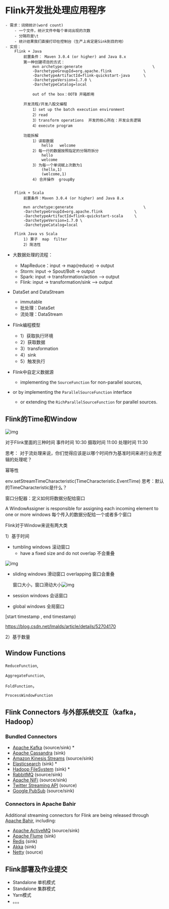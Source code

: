 # Flink开发批处理应用程序 #
	- 需求：词频统计(word count)
	    - 一个文件，统计文件中每个单词出现的次数
	    - 分隔符是\t
	    - 统计结果我们直接打印在控制台（生产上肯定是Sink到目的地）
	- 实现：   
		Flink + Java
			前置条件： Maven 3.0.4 (or higher) and Java 8.x
			第一种创建项目的方式：
				mvn archetype:generate                               \
				-DarchetypeGroupId=org.apache.flink              \
				-DarchetypeArtifactId=flink-quickstart-java      \
				-DarchetypeVersion=1.7.0 \
				-DarchetypeCatalog=local
	
				out of the box：OOTB 开箱即用
	
			开发流程/开发八股文编程
				1）set up the batch execution environment
				2）read
				3）transform operations  开发的核心所在：开发业务逻辑
				4）execute program
	
			功能拆解
				1）读取数据  
					hello	welcome
				2）每一行的数据按照指定的分隔符拆分
					hello
					welcome
				3）为每一个单词赋上次数为1
					(hello,1)
					(welcome,1)	
				4) 合并操作  groupBy	


		Flink + Scala
			前置条件：Maven 3.0.4 (or higher) and Java 8.x 
	
			mvn archetype:generate                               \
			-DarchetypeGroupId=org.apache.flink              \
			-DarchetypeArtifactId=flink-quickstart-scala     \
			-DarchetypeVersion=1.7.0 \
			-DarchetypeCatalog=local
	
		Flink Java vs Scala
			1) 算子  map  filter  
			2）简洁性
- 大数据处理的流程：  
	- MapReduce：input -> map(reduce) -> output
	- Storm:  input -> Spout/Bolt -> output
	- Spark: input -> transformation/action --> output
	- Flink:  input ->  transformation/sink --> output

- DataSet and DataStream
	- immutable
	- 批处理：DataSet
	- 流处理：DataStream

- Flink编程模型  
	- 1）获取执行环境  
	- 2）获取数据  
	- 3）transformation  
	- 4）sink  
	- 5）触发执行  

- Flink中自定义数据源

	- implementing the `SourceFunction` for non-parallel sources, 
- or by implementing the `ParallelSourceFunction` interface 
	- or extending the `RichParallelSourceFunction` for parallel sources. 

## Flink的Time和Window



 ![img](https://ci.apache.org/projects/flink/flink-docs-release-1.9/fig/times_clocks.svg) 

对于Flink里面的三种时间
	事件时间  10:30
	摄取时间  11:00 
	处理时间  11:30

思考：
对于流处理来说，你们觉得应该是以哪个时间作为基准时间来进行业务逻辑的处理呢？

幂等性

env.setStreamTimeCharacteristic(TimeCharacteristic.EventTime)
思考：默认的TimeCharacteristic是什么？


窗口分配器：定义如何将数据分配给窗口

A WindowAssigner is responsible for assigning each incoming element to one or more windows
每个传入的数据分配给一个或者多个窗口

Flink对于Window来说有两大类

1）基于时间

- tumbling windows 滚动窗口
  	- have a fixed size and do not overlap  不会重叠

 ![img](https://ci.apache.org/projects/flink/flink-docs-release-1.9/fig/tumbling-windows.svg) 

- sliding windows  滑动窗口
  	overlapping   窗口会重叠

  窗口大小，窗口滑动大小![img](https://ci.apache.org/projects/flink/flink-docs-release-1.9/fig/sliding-windows.svg) 

  

- session windows  会话窗口

- global windows   全局窗口

[start timestamp , end timestamp)

https://blog.csdn.net/lmalds/article/details/52704170



2）基于数量

## Window Functions

`ReduceFunction`, 

`AggregateFunction`,

`FoldFunction`，

`ProcessWindowFunction` 



## Flink  Connectors 与外部系统交互（kafka，Hadoop）



### Bundled Connectors

- [Apache Kafka](https://ci.apache.org/projects/flink/flink-docs-release-1.9/dev/connectors/kafka.html) (source/sink) *
- [Apache Cassandra](https://ci.apache.org/projects/flink/flink-docs-release-1.9/dev/connectors/cassandra.html) (sink)
- [Amazon Kinesis Streams](https://ci.apache.org/projects/flink/flink-docs-release-1.9/dev/connectors/kinesis.html) (source/sink)
- [Elasticsearch](https://ci.apache.org/projects/flink/flink-docs-release-1.9/dev/connectors/elasticsearch.html) (sink) *
- [Hadoop FileSystem](https://ci.apache.org/projects/flink/flink-docs-release-1.9/dev/connectors/filesystem_sink.html) (sink) *
- [RabbitMQ](https://ci.apache.org/projects/flink/flink-docs-release-1.9/dev/connectors/rabbitmq.html) (source/sink)
- [Apache NiFi](https://ci.apache.org/projects/flink/flink-docs-release-1.9/dev/connectors/nifi.html) (source/sink)
- [Twitter Streaming API](https://ci.apache.org/projects/flink/flink-docs-release-1.9/dev/connectors/twitter.html) (source)
- [Google PubSub](https://ci.apache.org/projects/flink/flink-docs-release-1.9/dev/connectors/pubsub.html) (source/sink)

### Connectors in Apache Bahir

Additional streaming connectors for Flink are being released through [Apache Bahir](https://bahir.apache.org/), including:

- [Apache ActiveMQ](https://bahir.apache.org/docs/flink/current/flink-streaming-activemq/) (source/sink)
- [Apache Flume](https://bahir.apache.org/docs/flink/current/flink-streaming-flume/) (sink)
- [Redis](https://bahir.apache.org/docs/flink/current/flink-streaming-redis/) (sink)
- [Akka](https://bahir.apache.org/docs/flink/current/flink-streaming-akka/) (sink)
- [Netty](https://bahir.apache.org/docs/flink/current/flink-streaming-netty/) (source)

## Flink部署及作业提交

- Standalone 单机模式
- Standalone 集群模式
- Yarn模式
- 。。。



